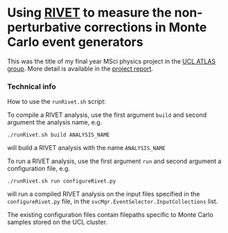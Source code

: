 # Using [RIVET](https://rivet.hepforge.org/) to measure the non-perturbative corrections in Monte Carlo event generators

This was the title of my final year MSci physics project in the [UCL ATLAS group](https://www.hep.ucl.ac.uk/atlas/). More detail is available in the [project report](MSci_Project_Report.pdf).

### Technical info

How to use the `runRivet.sh` script:

To compile a RIVET analysis, use the first argument `build` and second argument the analysis name, e.g.

`./runRivet.sh build ANALYSIS_NAME`

will build a RIVET analysis with the name `ANALYSIS_NAME`

To run a RIVET analysis, use the first argument `run` and second argument a configuration file, e.g.

`./runRivet.sh run configureRivet.py`

will run a compiled RIVET analysis on the input files specified in the `configureRivet.py` file, in the `svcMgr.EventSelector.InputCollections` list.

The existing configuration files contain filepaths specific to Monte Carlo samples stored on the UCL cluster.
